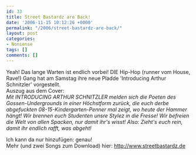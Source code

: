 ```yaml
---
id: 33
title: Street Bastardz are Back!
date: '2006-11-15 10:12:26 +0000'
permalink: "/2006/street-bastardz-are-back/"
layout: post
categories:
- Nonsense
tags: []
comments: []
---
```

Yeah! Das lange Warten ist endlich vorbei! DIE Hip-Hop (runner vom House, Rave!) Gang hat am Samstag ihre neue Pladde 'Introducing Arthur Schnitzler' vorgestellt.  
Auszug aus dem Cover:  
_Mit INTRODUCING ARTHUR SCHNITZLER melden sich die Poeten des Gossen-Undergrounds in einer Höchstform zurück, die euch derbe abgefuckten 08-15-Kindergarten-Penner mal zeigt, wo heute der Hammer hängt! Wir brennen euch Studenten unsre Stylez in die Fresse! Wir befreien die Welt von allen Spacken, nur damit ihr's wisst! Also: Zieht's euch rein, damit ihr endlich rafft, was abgeht!_

Ich kann da nur hinzufügen: genau!  
Mehr (und zwei Songs zum Download) hier: <http://www.streetbastardz.de>